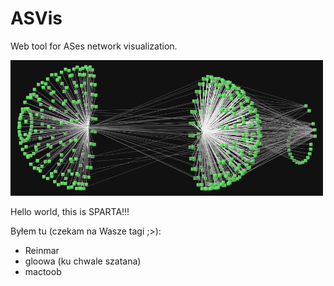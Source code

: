 ASVis
===========

Web tool for ASes network visualization.

<img src="https://github.com/zpi2011asvis/asvis/raw/master/docs/screen1.png" width="500" alt="AS network screenshot">

Hello world, this is SPARTA!!!

Byłem tu (czekam na Wasze tagi ;>):

* Reinmar
* gloowa (ku chwale szatana)
* mactoob
